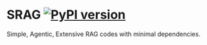 # SRAG [![PyPI version](https://badge.fury.io/py/srag.svg)](https://badge.fury.io/py/srag)

Simple, Agentic, Extensive RAG codes with minimal dependencies.
